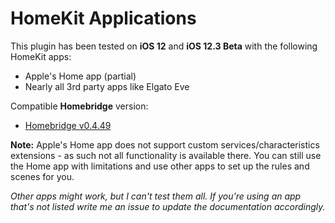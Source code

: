# HomeKit Applications

This plugin has been tested on **iOS 12** and **iOS 12.3 Beta** with the following HomeKit apps:

- Apple's Home app (partial)
- Nearly all 3rd party apps like Elgato Eve

Compatible **Homebridge** version:

- [Homebridge v0.4.49](https://github.com/nfarina/homebridge)

**Note:** Apple's Home app does not support custom services/characteristics extensions - as such not all functionality is available there. You can still use the Home app with limitations and use other apps to set up the rules and scenes for you.

*Other apps might work, but I can't test them all. If you're using an app that's not listed write me an issue to update the documentation accordingly.*

